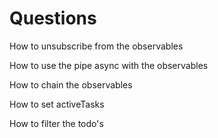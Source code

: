 # Questions

How to unsubscribe from the observables

How to use the pipe async with the observables

How to chain the observables

How to set activeTasks

How to filter the todo's
